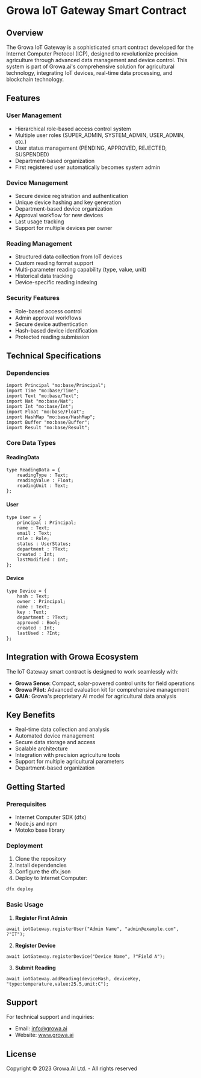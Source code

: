 # Growa IoT Gateway Smart Contract

## Overview

The Growa IoT Gateway is a sophisticated smart contract developed for the Internet Computer Protocol (ICP), designed to revolutionize precision agriculture through advanced data management and device control. This system is part of Growa.ai's comprehensive solution for agricultural technology, integrating IoT devices, real-time data processing, and blockchain technology.

## Features

### User Management
- Hierarchical role-based access control system
- Multiple user roles (SUPER_ADMIN, SYSTEM_ADMIN, USER_ADMIN, etc.)
- User status management (PENDING, APPROVED, REJECTED, SUSPENDED)
- Department-based organization
- First registered user automatically becomes system admin

### Device Management
- Secure device registration and authentication
- Unique device hashing and key generation
- Department-based device organization
- Approval workflow for new devices
- Last usage tracking
- Support for multiple devices per owner

### Reading Management
- Structured data collection from IoT devices
- Custom reading format support
- Multi-parameter reading capability (type, value, unit)
- Historical data tracking
- Device-specific reading indexing

### Security Features
- Role-based access control
- Admin approval workflows
- Secure device authentication
- Hash-based device identification
- Protected reading submission

## Technical Specifications

### Dependencies
```motoko
import Principal "mo:base/Principal";
import Time "mo:base/Time";
import Text "mo:base/Text";
import Nat "mo:base/Nat";
import Int "mo:base/Int";
import Float "mo:base/Float";
import HashMap "mo:base/HashMap";
import Buffer "mo:base/Buffer";
import Result "mo:base/Result";
```

### Core Data Types

#### ReadingData
```motoko
type ReadingData = {
    readingType : Text;
    readingValue : Float;
    readingUnit : Text;
};
```

#### User
```motoko
type User = {
    principal : Principal;
    name : Text;
    email : Text;
    role : Role;
    status : UserStatus;
    department : ?Text;
    created : Int;
    lastModified : Int;
};
```

#### Device
```motoko
type Device = {
    hash : Text;
    owner : Principal;
    name : Text;
    key : Text;
    department : ?Text;
    approved : Bool;
    created : Int;
    lastUsed : ?Int;
};
```

## Integration with Growa Ecosystem

The IoT Gateway smart contract is designed to work seamlessly with:

- **Growa Sense**: Compact, solar-powered control units for field operations
- **Growa Pilot**: Advanced evaluation kit for comprehensive management
- **GAIA**: Growa's proprietary AI model for agricultural data analysis

## Key Benefits

- Real-time data collection and analysis
- Automated device management
- Secure data storage and access
- Scalable architecture
- Integration with precision agriculture tools
- Support for multiple agricultural parameters
- Department-based organization

## Getting Started

### Prerequisites
- Internet Computer SDK (dfx)
- Node.js and npm
- Motoko base library

### Deployment
1. Clone the repository
2. Install dependencies
3. Configure the dfx.json
4. Deploy to Internet Computer:
```bash
dfx deploy
```

### Basic Usage

1. **Register First Admin**
```motoko
await iotGateway.registerUser("Admin Name", "admin@example.com", ?"IT");
```

2. **Register Device**
```motoko
await iotGateway.registerDevice("Device Name", ?"Field A");
```

3. **Submit Reading**
```motoko
await iotGateway.addReading(deviceHash, deviceKey, "type:temperature,value:25.5,unit:C");
```

## Support

For technical support and inquiries:
- Email: info@growa.ai
- Website: www.growa.ai

## License

Copyright © 2023 Growa.AI Ltd. - All rights reserved
